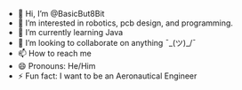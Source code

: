 - 👋 Hi, I’m @BasicBut8Bit
- 👀 I’m interested in robotics, pcb design, and programming.
- 🌱 I’m currently learning Java
- 💞️ I’m looking to collaborate on anything ¯\_(ツ)_/¯
- 📫 How to reach me 
- 😄 Pronouns: He/Him
- ⚡ Fun fact: I want to be an Aeronautical Engineer

<!---
BasicBut8Bit/BasicBut8Bit is a ✨ special ✨ repository because its `README.md` (this file) appears on your GitHub profile.
You can click the Preview link to take a look at your changes.
--->
